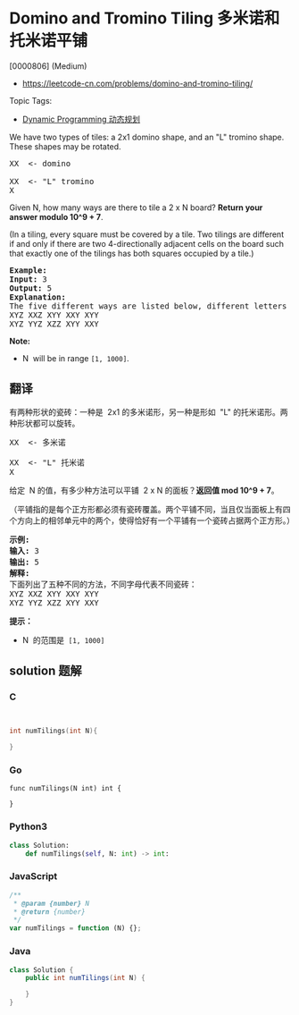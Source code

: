 # Domino and Tromino Tiling 多米诺和托米诺平铺

[0000806] (Medium)

- https://leetcode-cn.com/problems/domino-and-tromino-tiling/

Topic Tags:

- [Dynamic Programming 动态规划](https://leetcode-cn.com/tag/dynamic-programming/)

We have two types of tiles: a 2x1 domino shape, and an "L" tromino shape. These shapes may be rotated.

<pre>XX  &lt;- domino

XX  &lt;- "L" tromino
X
</pre>

Given N, how many ways are there to tile a 2 x N board? **Return your answer modulo 10^9 + 7**.

(In a tiling, every square must be covered by a tile. Two tilings are different if and only if there are two 4-directionally adjacent cells on the board such that exactly one of the tilings has both squares occupied by a tile.)

<pre><strong>Example:</strong>
<strong>Input:</strong> 3
<strong>Output:</strong> 5
<strong>Explanation:</strong> 
The five different ways are listed below, different letters indicates different tiles:
XYZ XXZ XYY XXY XYY
XYZ YYZ XZZ XYY XXY</pre>

**Note:**

- N  will be in range `[1, 1000]`.

## 翻译

有两种形状的瓷砖：一种是  2x1 的多米诺形，另一种是形如  "L" 的托米诺形。两种形状都可以旋转。

<pre>XX  &lt;- 多米诺

XX  &lt;- "L" 托米诺
X
</pre>

给定  N 的值，有多少种方法可以平铺  2 x N 的面板？**返回值 mod 10^9 + 7**。

（平铺指的是每个正方形都必须有瓷砖覆盖。两个平铺不同，当且仅当面板上有四个方向上的相邻单元中的两个，使得恰好有一个平铺有一个瓷砖占据两个正方形。）

<pre><strong>示例:</strong>
<strong>输入:</strong> 3
<strong>输出:</strong> 5
<strong>解释:</strong> 
下面列出了五种不同的方法，不同字母代表不同瓷砖：
XYZ XXZ XYY XXY XYY
XYZ YYZ XZZ XYY XXY</pre>

**提示：**

- N  的范围是  `[1, 1000]`

## solution 题解

### C

```c


int numTilings(int N){

}


```

### Go

```golang
func numTilings(N int) int {

}
```

### Python3

```python
class Solution:
    def numTilings(self, N: int) -> int:

```

### JavaScript

```javascript
/**
 * @param {number} N
 * @return {number}
 */
var numTilings = function (N) {};
```

### Java

```java
class Solution {
    public int numTilings(int N) {

    }
}
```
